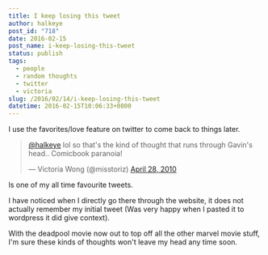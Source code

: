 ```yaml
---
title: I keep losing this tweet
author: halkeye
post_id: "718"
date: 2016-02-15
post_name: i-keep-losing-this-tweet
status: publish
tags:
  - people
  - random thoughts
  - twitter
  - victoria
slug: /2016/02/14/i-keep-losing-this-tweet
datetime: 2016-02-15T10:06:33+0800
---
```


I use the favorites/love feature on twitter to come back to things later.

<blockquote class="twitter-tweet" data-lang="en"><p lang="en" dir="ltr"><a href="https://twitter.com/halkeye?ref_src=twsrc%5Etfw">@halkeye</a> lol so that&#39;s the kind of thought that runs through Gavin&#39;s head.. Comicbook paranoia!</p>&mdash; Victoria Wong (@misstoriz) <a href="https://twitter.com/misstoriz/status/12987279030?ref_src=twsrc%5Etfw">April 28, 2010</a></blockquote>

Is one of my all time favourite tweets.

I have noticed when I directly go there through the website, it does not actually remember my initial tweet (Was very happy when I pasted it to wordpress it did give context).

With the deadpool movie now out to top off all the other marvel movie stuff, I'm sure these kinds of thoughts won't leave my head any time soon.
